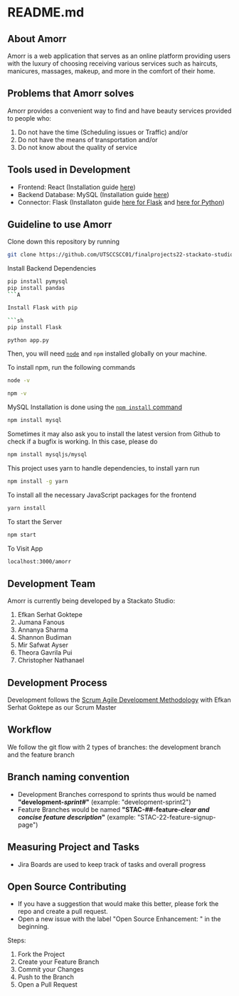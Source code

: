 # README.md

## About Amorr
Amorr is a web application that serves as an online platform providing users with the luxury of choosing receiving various services such as haircuts, manicures, massages, makeup, and more in the comfort of their home.

## Problems that Amorr solves
Amorr provides a convenient way to find and have beauty services provided to people who:
1. Do not have the time (Scheduling issues or Traffic) and/or
2. Do not have the means of transportation and/or
3. Do not know about the quality of service

## Tools used in Development
- Frontend: React (Installation guide [here](https://reactjs.org/docs/getting-started.html))
- Backend Database: MySQL (Installation guide [here](https://dev.mysql.com/doc/mysql-installation-excerpt/5.7/en/))
- Connector: Flask (Installaton guide [here for Flask](https://flask.palletsprojects.com/en/2.1.x/installation/) and [here for Python](https://www.python.org/downloads/))

## Guideline to use Amorr
Clone down this repository by running 
```sh
git clone https://github.com/UTSCCSCC01/finalprojects22-stackato-studio.git
```

Install Backend Dependencies

```sh
pip install pymysql
pip install pandas
```A

Install Flask with pip

```sh
pip install Flask
```
```sh
python app.py
```

Then, you will need [`node`](https://nodejs.org/en/) and `npm` installed globally on your machine.  

To install npm, run the following commands

```sh
node -v
```
```sh
npm -v
```

MySQL Installation is done using the
[`npm install` command](https://docs.npmjs.com/getting-started/installing-npm-packages-locally)

```sh
npm install mysql
```

Sometimes it may also ask you to install the latest version from Github to check
if a bugfix is working. In this case, please do

```sh
npm install mysqljs/mysql
```
This project uses yarn to handle dependencies, to install yarn run

```sh
npm install -g yarn
```  

To install all the necessary JavaScript packages for the frontend

```sh
yarn install
```  

To start the Server

```sh
npm start
```  

To Visit App

```sh
localhost:3000/amorr
```

## Development Team
Amorr is currently being developed by a Stackato Studio:
1. Efkan Serhat Goktepe
2. Jumana Fanous
3. Annanya Sharma
4. Shannon Budiman
5. Mir Safwat Ayser
6. Theora Gavrila Pui
7. Christopher Nathanael

## Development Process
Development follows the [Scrum Agile Development Methodology](https://www.scrum.org/resources/what-is-scrum) with Efkan Serhat Goktepe as our Scrum Master

## Workflow
We follow the git flow with 2 types of branches: the development branch and the feature branch

## Branch naming convention
- Development Branches correspond to sprints thus would be named __"development-*sprint#*"__ (example: "development-sprint2")
- Feature Branches would be named __"STAC-##-feature-*clear and concise feature description*"__ (example: "STAC-22-feature-signup-page")

## Measuring Project and Tasks
- Jira Boards are used to keep track of tasks and overall progress

## Open Source Contributing
- If you have a suggestion that would make this better, please fork the repo and create a pull request.
- Open a new issue with the label "Open Source Enhancement: " in the beginning.

Steps:
1. Fork the Project
2. Create your Feature Branch
3. Commit your Changes
4. Push to the Branch
5. Open a Pull Request
